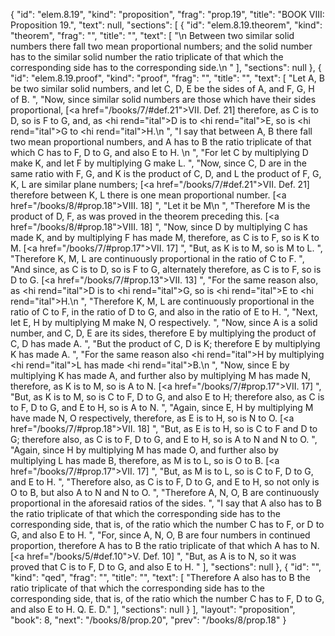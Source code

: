 {
  "id": "elem.8.19",
  "kind": "proposition",
  "frag": "prop.19",
  "title": "BOOK VIII: Proposition 19.",
  "text": null,
  "sections": [
    {
      "id": "elem.8.19.theorem",
      "kind": "theorem",
      "frag": "",
      "title": "",
      "text": [
        "\n       Between two similar solid numbers there fall two mean proportional numbers; and the solid number has to the similar solid number the ratio triplicate of that which the corresponding side has to the corresponding side.\n      "
      ],
      "sections": null
    },
    {
      "id": "elem.8.19.proof",
      "kind": "proof",
      "frag": "",
      "title": "",
      "text": [
        "Let A, B be two similar solid numbers, and let C, D, E be the sides of A, and F, G, H of B. ",
        "Now, since similar solid numbers are those which have their sides proportional, [<a href=\"/books/7/#def.21\">VII. Def. 21</a>] therefore, as C is to D, so is F to G, and, as <hi rend=\"ital\">D</hi> is to <hi rend=\"ital\">E</hi>, so is <hi rend=\"ital\">G</hi> to <hi rend=\"ital\">H</hi>.\n      ",
        "I say that between A, B there fall two mean proportional numbers, and A has to B the ratio triplicate of that which C has to F, D to G, and also E to H. \n      ",
        "For let C by multiplying D make K, and let F by multiplying G make L. ",
        "Now, since C, D are in the same ratio with F, G, and K is the product of C, D, and L the product of F, G, K, L are similar plane numbers; [<a href=\"/books/7/#def.21\">VII. Def. 21</a>] therefore between K, L there is one mean proportional number. [<a href=\"/books/8/#prop.18\">VIII. 18</a>] ",
        "Let it be M\n      ",
        "Therefore M is the product of D, F, as was proved in the theorem preceding this. [<a href=\"/books/8/#prop.18\">VIII. 18</a>] ",
        "Now, since D by multiplying C has made K, and by multiplying F has made M, therefore, as C is to F, so is K to M. [<a href=\"/books/7/#prop.17\">VII. 17</a>] ",
        "But, as K is to M, so is M to L. ",
        "Therefore K, M, L are continuously proportional in the ratio of C to F. ",
        "And since, as C is to D, so is F to G, alternately therefore, as C is to F, so is D to G. [<a href=\"/books/7/#prop.13\">VII. 13</a>] ",
        "For the same reason also, as <hi rend=\"ital\">D</hi> is to <hi rend=\"ital\">G</hi>, so is <hi rend=\"ital\">E</hi> to <hi rend=\"ital\">H</hi>.\n      ",
        "Therefore K, M, L are continuously proportional in the ratio of C to F, in the ratio of D to G, and also in the ratio of E to H. ",
        "Next, let E, H by multiplying M make N, O respectively. ",
        "Now, since A is a solid number, and C, D, E are its sides, therefore E by multiplying the product of C, D has made A. ",
        "But the product of C, D is K; therefore E by multiplying K has made A. ",
        "For the same reason also <hi rend=\"ital\">H</hi> by multiplying <hi rend=\"ital\">L</hi> has made <hi rend=\"ital\">B</hi>.\n      ",
        "Now, since E by multiplying K has made A, and further also by multiplying M has made N, therefore, as K is to M, so is A to N. [<a href=\"/books/7/#prop.17\">VII. 17</a>] ",
        "But, as K is to M, so is C to F, D to G, and also E to H; therefore also, as C is to F, D to G, and E to H, so is A to N. ",
        "Again, since E, H by multiplying M have made N, O respectively, therefore, as E is to H, so is N to O. [<a href=\"/books/7/#prop.18\">VII. 18</a>] ",
        "But, as E is to H, so is C to F and D to G; therefore also, as C is to F, D to G, and E to H, so is A to N and N to O. ",
        "Again, since H by multiplying M has made O, and further also by multiplying L has made B, therefore, as M is to L, so is O to B. [<a href=\"/books/7/#prop.17\">VII. 17</a>] ",
        "But, as M is to L, so is C to F, D to G, and E to H. ",
        "Therefore also, as C is to F, D to G, and E to H, so not only is O to B, but also A to N and N to O. ",
        "Therefore A, N, O, B are continuously proportional in the aforesaid ratios of the sides. ",
        "I say that A also has to B the ratio triplicate of that which the corresponding side has to the corresponding side, that is, of the ratio which the number C has to F, or D to G, and also E to H. ",
        "For, since A, N, O, B are four numbers in continued proportion, therefore A has to B the ratio triplicate of that which A has to N. [<a href=\"/books/5/#def.10\">V. Def. 10</a>] ",
        "But, as A is to N, so it was proved that C is to F, D to G, and also E to H. "
      ],
      "sections": null
    },
    {
      "id": "",
      "kind": "qed",
      "frag": "",
      "title": "",
      "text": [
        "Therefore A also has to B the ratio triplicate of that which the corresponding side has to the corresponding side, that is, of the ratio which the number C has to F, D to G, and also E to H. Q. E. D."
      ],
      "sections": null
    }
  ],
  "layout": "proposition",
  "book": 8,
  "next": "/books/8/prop.20",
  "prev": "/books/8/prop.18"
}

